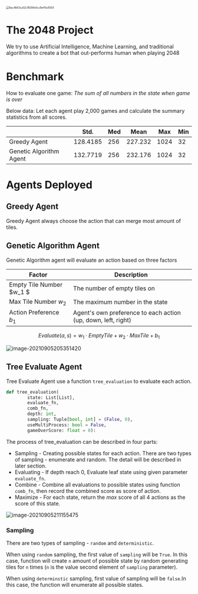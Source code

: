 <img src="http://markdown-img-1304853431.cosgz.myqcloud.com/20210905104616.jpg" alt="8ac4643ca12c16394e1cc8ef1fa4504" style="zoom:50%;" />



# The 2048 Project

We try to use Artificial Intelligence, Machine Learning, and traditional algorithms to create a bot that out-performs human when playing 2048

# Benchmark

How to evaluate one game: *The sum of all numbers in the state when game is over*

Below data: Let each agent play 2,000 games and calculate the summary statistics from all scores.

|                         | Std.     | Med  | Mean    | Max  | Min  |
| ----------------------- | -------- | ---- | ------- | ---- | ---- |
| Greedy Agent            | 128.4185 | 256  | 227.232 | 1024 | 32   |
| Genetic Algorithm Agent | 132.7719 | 256  | 232.176 | 1024 | 32   |

# Agents Deployed

## Greedy Agent

Greedy Agent always choose the action that can merge most amount of tiles.

## Genetic Algorithm Agent

Genetic Algorithm agent will evaluate an action based on three factors

| Factor                   | Description                                                  |
| ------------------------ | ------------------------------------------------------------ |
| Empty Tile Number $w_1 $ | The number of empty tiles on                                 |
| Max Tile Number $w_2$    | The maximum number in the state                              |
| Action Preference $b_1$  | Agent's own preference to each action (up, down, left, right) |

$$
Evaluate(a, s) = w_1\cdot EmptyTile + w_2 \cdot MaxTile + b_1
$$

![image-20210905205351420](https://markdown-img-1304853431.cos.ap-guangzhou.myqcloud.com/image-20210905205351420.png)

## Tree Evaluate Agent

Tree Evaluate Agent use a function `tree_evaluation` to evaluate each action.

```python
def tree_evaluation(
        state: List[List],
        evaluate_fn,
        comb_fn,
        depth: int,
        sampling: Tuple[bool, int] = (False, 0),
        useMultiProcess: bool = False,
        gameOverScore: float = 0):
```

The process of tree_evaluation can be described in four parts:

* Sampling - Creating possible states for each action. There are two types of sampling - enumerate and random. The detail will be described in later section.
* Evaluating - If depth reach 0, Evaluate leaf state using given parameter `evaluate_fn`.
* Combine - Combine all evaluations to possible states using function `comb_fn`, then record the combined score as score of action.
* Maximize - For each state, return the *max* score of all 4 actions as the score of this state.

![image-20210905211155475](https://markdown-img-1304853431.cos.ap-guangzhou.myqcloud.com/image-20210905211155475.png)

### Sampling

There are two types of sampling - `random` and `deterministic`. 

When using `random` sampling, the first value of `sampling` will be `True`. In this case, function will create `n` amount of possible state by random generating tiles for `n` times (`n` is the value second element of `sampling` parameter).

When using `determinstic` sampling, first value of sampling will be `false`.In this case, the function will enumerate all possible states.

